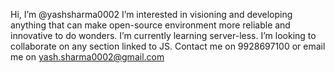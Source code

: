 Hi, I’m @yashsharma0002
I’m interested in visioning and developing anything that can make open-source environment more reliable and innovative to do wonders.
I’m currently learning server-less.
I’m looking to collaborate on any section linked to JS.
Contact me on 9928697100 or email me on yash.sharma0002@gmail.com

<!---
yashsharma0002/yashsharma0002 is a ✨ special ✨ repository because its `README.md` (this file) appears on your GitHub profile.
You can click the Preview link to take a look at your changes.
--->
